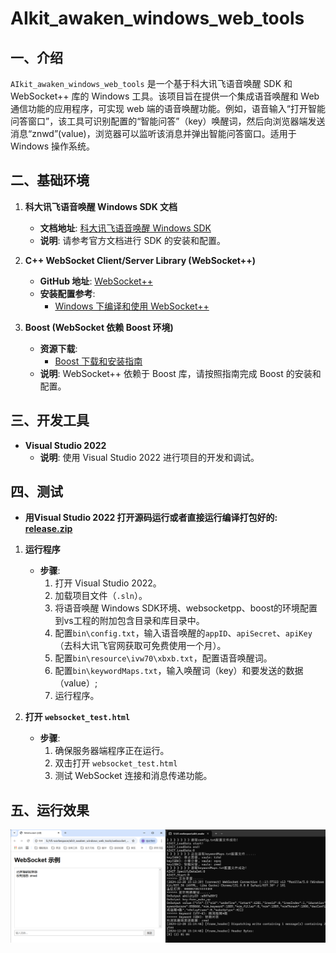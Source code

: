 # AIkit_awaken_windows_web_tools

## 一、介绍

`AIkit_awaken_windows_web_tools` 是一个基于科大讯飞语音唤醒 SDK 和 WebSocket++ 库的 Windows 工具。该项目旨在提供一个集成语音唤醒和 Web 通信功能的应用程序，可实现 web 端的语音唤醒功能。例如，语音输入“打开智能问答窗口”，该工具可识别配置的“智能问答”（key）唤醒词，然后向浏览器端发送消息“znwd”(value)，浏览器可以监听该消息并弹出智能问答窗口。适用于 Windows 操作系统。

## 二、基础环境

1. **科大讯飞语音唤醒 Windows SDK 文档**
   - **文档地址**: [科大讯飞语音唤醒 Windows SDK](https://www.xfyun.cn/doc/asr/AIkit_awaken/Windows-SDK.html)
   - **说明**: 请参考官方文档进行 SDK 的安装和配置。

2. **C++ WebSocket Client/Server Library (WebSocket++)**
   - **GitHub 地址**: [WebSocket++](https://github.com/zaphoyd/websocketpp)
   - **安装配置参考**: 
     - [Windows 下编译和使用 WebSocket++](https://www.cnblogs.com/RioTian/p/17615409.html)

3. **Boost (WebSocket 依赖 Boost 环境)**
   - **资源下载**: 
     - [Boost 下载和安装指南](https://www.cnblogs.com/RioTian/p/17581582.html)
   - **说明**: WebSocket++ 依赖于 Boost 库，请按照指南完成 Boost 的安装和配置。

## 三、开发工具

- **Visual Studio 2022**
  - **说明**: 使用 Visual Studio 2022 进行项目的开发和调试。

## 四、测试
- **用Visual Studio 2022 打开源码运行或者直接运行编译打包好的: [release.zip](https://github.com/Glong97/aikit_awaken_windows_web_tools/releases/tag/v1.0.0)**

1. **运行程序**
   - **步骤**:
     1. 打开 Visual Studio 2022。
     2. 加载项目文件（`.sln`）。
     3. 将语音唤醒 Windows SDK环境、websocketpp、boost的环境配置到vs工程的附加包含目录和库目录中。
     4. 配置`bin\config.txt`，输入语音唤醒的`appID`、`apiSecret`、`apiKey`（去科大讯飞官网获取可免费使用一个月）。
     5. 配置`bin\resource\ivw70\xbxb.txt`，配置语音唤醒词。
     6. 配置`bin\keywordMaps.txt`，输入唤醒词（key）和要发送的数据（value）;
     7. 运行程序。

2. **打开 `websocket_test.html`**
   - **步骤**:
     1. 确保服务器端程序正在运行。
     2. 双击打开 `websocket_test.html`
     3. 测试 WebSocket 连接和消息传递功能。

## 五、运行效果

![result.png](https://github.com/Glong97/aikit_awaken_windows_web_tools/blob/master/imgs/result.png)

